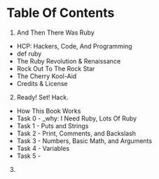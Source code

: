 # Table Of Contents

1. And Then There Was Ruby

  * HCP: Hackers, Code, And Programming
  * def ruby
  * The Ruby Revolution & Renaissance
  * Rock Out To The Rock Star
  * The Cherry Kool-Aid
  * Credits & License

2. Ready! Set! Hack.

  * How This Book Works
  * Task 0 - \_why: I Need Ruby, Lots Of Ruby
  * Task 1 - Puts and Strings
  * Task 2 - Print, Comments, and Backslash
  * Task 3 - Numbers, Basic Math, and Arguments
  * Task 4 - Variables
  * Task 5 - 

3. 
